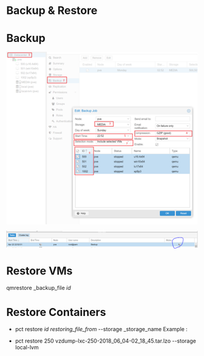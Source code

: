 # Backup &  Restore


# Backup
![Backup](./2_backup.PNG)

![Process/Log](./3_backupProcess.PNG)
# Restore VMs
qmrestore _backup_file _id_

# Restore Containers 
- pct restore _id_ _restoring_file_from_ --storage _storage_name
Example : 

- pct restore 250 vzdump-lxc-250-2018_06_04-02_18_45.tar.lzo --storage local-lvm


